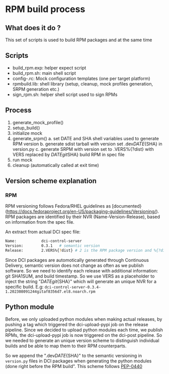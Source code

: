 # RPM build process

## What does it do ?

This set of scripts is used to build RPM packages and at the same time


## Scripts

- build_rpm.exp: helper expect script
- build_rpm.sh: main shell script
- config-<platform>.rc: Mock configuration templates (one per target platform)
- rpmbuild.lib: shell library (setup, cleanup, mock profiles generation, SRPM generation etc.)
- sign_rpm.sh: helper shell script used to sign RPMs


## Process

1. generate_mock_profile()
2. setup_build()
3. initialize mock
4. generate_srpm()
   a. set DATE and SHA shell variables used to generate RPM version
   b. generate sdist tarball with version set <semantic version scheme>.dev${DATE}${SHA} in version.py
   c. generate SRPM with version set to <semantic version scheme>.VERS%{?dist} with VERS replaced by ${DATE}git$SHA}
    build RPM in spec file
5. run mock
6. cleanup (automatically called at exit time)


## Version scheme explanation

### RPM

RPM versioning follows Fedora/RHEL guidelines as [documented}(https://docs.fedoraproject.org/en-US/packaging-guidelines/Versioning/). RPM packages are identified by their NVR (Name-Version-Release), based on information from the spec file.

An extract from actual DCI spec file:

```sh
Name:           dci-control-server
Version:        0.3.1   # semantic version
Release:        2.VERS%{?dist} # 2 is the RPM package version and %{?dist} identifies the target distro
```

Since DCI packages are automotically generated through Continuous Delivery, semantic version does not change as often as we publish software. So we need to identify each release with additional information: git SHA1SUM, and build timestamp. So we use VERS as a placeholder to inject the string "${DATE}git${SHA}" which will generate an unique NVR for a specific build. E.g: `dci-control-server-0.3.4-1.202308091244gitaf8356d7.el8.noarch.rpm`


## Python module

Before, we only uploaded python modules when making actual releases, by pushing a tag which triggered the dci-upload-pypi job on the release pipeline.
Since we decided to upload python modules each time, we publish RPMs, the dci-upload-pypi job is now triggered on the dci-post pipeline. So we needed to generate an unique version scheme to distinguish individual builds and be able to map them to their RPM counterparts.

So we append the ".dev${DATE}${SHA}" to the semantic versioning in `version.py` files in DCI packages when generating the python modules (done right before the RPM build". This scheme follows [PEP-0440](https://peps.python.org/pep-0440/)



